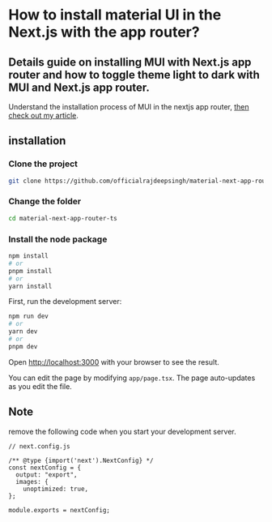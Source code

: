 # How to install material UI in the Next.js with the app router?
## Details guide on installing MUI with Next.js app router and how to toggle theme light to dark with MUI and Next.js app router.
Understand the installation process of MUI in the nextjs app router, [then check out my article](https://medium.com/frontendweb/how-to-install-material-ui-in-the-next-js-with-the-app-router-10d2a60e41f2).

## installation

### Clone the project
```bash
git clone https://github.com/officialrajdeepsingh/material-next-app-router-ts.git
```
### Change the folder 
```bash
cd material-next-app-router-ts
```

### Install the node package
```bash
npm install
# or
pnpm install
# or
yarn install
```

First, run the development server:

```bash
npm run dev
# or
yarn dev
# or
pnpm dev
```

Open [http://localhost:3000](http://localhost:3000) with your browser to see the result.

You can edit the page by modifying `app/page.tsx`. The page auto-updates as you edit the file.

## Note
remove the following code when you start your development server.
```
// next.config.js

/** @type {import('next').NextConfig} */
const nextConfig = {
  output: "export",
  images: {
    unoptimized: true,
};

module.exports = nextConfig;

```


